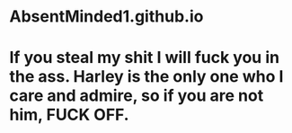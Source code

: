 # AbsentMinded1.github.io
# If you steal my shit I will fuck you in the ass. Harley is the only one who I care and admire, so if you are not him, FUCK OFF.

